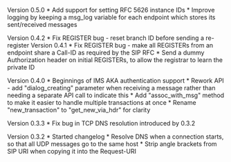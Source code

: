 Version 0.5.0
    * Add support for setting RFC 5626 instance IDs
    * Improve logging by keeping a msg_log variable for each endpoint which stores its sent/received messages

Version 0.4.2
    * Fix REGISTER bug - reset branch ID before sending a re-register
Version 0.4.1
    * Fix REGISTER bug - make all REGISTERs from an endpoint share a Call-ID as required by the SIP RFC
    * Send a dummy Authorization header on initial REGISTERs, to allow the registrar to learn the private ID

Version 0.4.0
    *  Beginnings of IMS AKA authentication support
    * Rework API - add "dialog_creating" parameter when receiving a message rather than needing a separate API call to indicate this
    * Add "assoc_with_msg" method to make it easier to handle multiple transactions at once
    * Rename "new_transaction" to "get_new_via_hdr" for clarity

Version 0.3.3
    * Fix bug in TCP DNS resolution introduced by 0.3.2

Version 0.3.2
    * Started changelog
    * Resolve DNS when a connection starts, so that all UDP messages go to the same host
    * Strip angle brackets from SIP URI when copying it into the Request-URI

